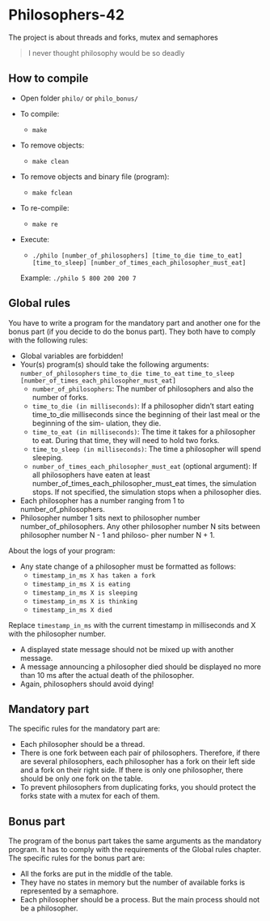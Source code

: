 # Philosophers-42
The project is about threads and forks, mutex and semaphores
> I never thought philosophy would be so deadly

## How to compile
+ Open folder `philo/` or `philo_bonus/`
+ To compile:
  + `make`
+ To remove objects:
  + `make clean`
+ To remove objects and binary file (program):
  + `make fclean`
+ To re-compile:
  + `make re`
+ Execute:
  + `./philo [number_of_philosophers] [time_to_die time_to_eat] [time_to_sleep] [number_of_times_each_philosopher_must_eat]`
  
  Example: `./philo 5 800 200 200 7`

## Global rules
You have to write a program for the mandatory part and another one for the bonus part (if you decide to do the bonus part). They both have to comply with the following rules:
+ Global variables are forbidden!
+ Your(s) program(s) should take the following arguments: `number_of_philosophers` `time_to_die time_to_eat` `time_to_sleep` `[number_of_times_each_philosopher_must_eat]`
  + `number_of_philosophers`: The number of philosophers and also the number of forks.
  + `time_to_die (in milliseconds)`: If a philosopher didn’t start eating time_to_die milliseconds since the beginning of their last meal or the beginning of the sim- ulation, they die.
  + `time_to_eat (in milliseconds)`: The time it takes for a philosopher to eat. During that time, they will need to hold two forks.
  + `time_to_sleep (in milliseconds)`: The time a philosopher will spend sleeping.
  + `number_of_times_each_philosopher_must_eat` (optional argument): If all philosophers have eaten at least number_of_times_each_philosopher_must_eat times, the simulation stops. If not specified, the simulation stops when a philosopher dies.
+ Each philosopher has a number ranging from 1 to number_of_philosophers.
+ Philosopher number 1 sits next to philosopher number number_of_philosophers. Any other philosopher number N sits between philosopher number N - 1 and philoso- pher number N + 1.

About the logs of your program:
+ Any state change of a philosopher must be formatted as follows:
  + `timestamp_in_ms X has taken a fork`
  + `timestamp_in_ms X is eating`
  + `timestamp_in_ms X is sleeping`
  + `timestamp_in_ms X is thinking`
  + `timestamp_in_ms X died`
 
Replace `timestamp_in_ms` with the current timestamp in milliseconds and X with the philosopher number.
+ A displayed state message should not be mixed up with another message.
+ A message announcing a philosopher died should be displayed no more than 10 ms after the actual death of the philosopher.
+ Again, philosophers should avoid dying!

## Mandatory part
The specific rules for the mandatory part are:
+ Each philosopher should be a thread.
+ There is one fork between each pair of philosophers. Therefore, if there are several philosophers, each philosopher has a fork on their left side and a fork on their right side. If there is only one philosopher, there should be only one fork on the table.
+ To prevent philosophers from duplicating forks, you should protect the forks state with a mutex for each of them.

## Bonus part
The program of the bonus part takes the same arguments as the mandatory program. It has to comply with the requirements of the Global rules chapter.
The specific rules for the bonus part are:
+ All the forks are put in the middle of the table.
+ They have no states in memory but the number of available forks is represented by a semaphore.
+ Each philosopher should be a process. But the main process should not be a philosopher.
